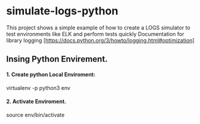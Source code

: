 # simulate-logs-python
This project shows a simple example of how to create a LOGS simulator to test environments like ELK and perform tests quickly
Documentation for library  logging [https://docs.python.org/3/howto/logging.html#optimization]

## Insing Python Envirement. 

#### 1. Create python Local Enviroment: 

virtualenv -p python3 env

#### 2. Activate Enviroment. 

source env/bin/activate

